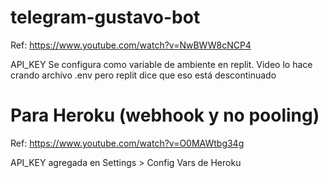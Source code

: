 # telegram-gustavo-bot

Ref: https://www.youtube.com/watch?v=NwBWW8cNCP4

API_KEY Se configura como variable de ambiente en replit. Video lo hace crando archivo .env pero replit dice que eso está descontinuado

# Para Heroku (webhook y no pooling)
Ref: https://www.youtube.com/watch?v=O0MAWtbg34g

API_KEY agregada en Settings > Config Vars de Heroku